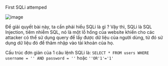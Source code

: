 First SQLi attemped

![image](https://github.com/anhshidou/EHCCTFTraining/assets/120787381/b272fab3-9232-48aa-ab4c-4a45487ab50f)

Để giải quyết bài này, ta cần phải hiểu SQLi là gì ?
Vậy thì, SQLi là SQL Injection, tiêm nhiễm SQL, nó là một lỗ hổng của website khiến cho các attacker có thể sử dụng query để lấy được dữ liệu của người dùng, từ đó sử dụng dữ liệu đó để thâm nhập vào tài khoản của họ.

Cấu trúc đơn giản của 1 câu lệnh SQLi là: 
``` SELECT * FROM users WHERE username = '' AND password = '' ```
hoặc
``` ''OR'1'='1' ```

